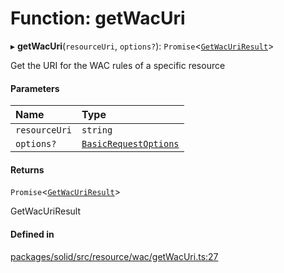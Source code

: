 # Function: getWacUri

▸ **getWacUri**(`resourceUri`, `options?`): `Promise`\<[`GetWacUriResult`](../types/GetWacUriResult.md)\>

Get the URI for the WAC rules of a specific resource

#### Parameters

| Name | Type |
| :------ | :------ |
| `resourceUri` | `string` |
| `options?` | [`BasicRequestOptions`](../interfaces/BasicRequestOptions.md) |

#### Returns

`Promise`\<[`GetWacUriResult`](../types/GetWacUriResult.md)\>

GetWacUriResult

#### Defined in

[packages/solid/src/resource/wac/getWacUri.ts:27](https://github.com/o-development/ldo/blob/c70613a/packages/solid/src/resource/wac/getWacUri.ts#L27)
